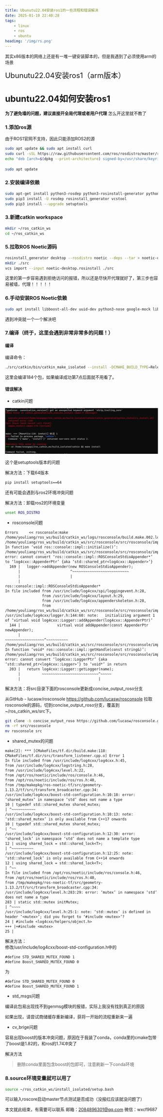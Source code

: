 ```yaml
---
title: Ubunutu22.04安装ros1的一些流程和错误解决
date: 2025-01-10 22:40:28
tags:
    - linux
    - ros
    - ubuntu
headimg: '/img/rs.png'
---
```


其实x86版本的网络上还是有一堆一键安装脚本的，但是我遇到了必须使用arm的场景

<!-- more -->

<span style="font-size: x-large;">Ubunutu22.04安装ros1（arm版本）</span>

# ubuntu22.04如何安装ros1  

**为了避免墙的问题，建议直接开全局代理或者用户代理**
怎么开这里就不教了

### 1.添加ros源  

由于ROS1官网不支持，因此只能添加ROS2的源
```bash
sudo apt update && sudo apt install curl
sudo curl -sSL https://raw.githubusercontent.com/ros/rosdistro/master/ros.key -o /usr/share/keyrings/ros-archive-keyring.gpg
echo "deb [arch=$(dpkg --print-architecture) signed-by=/usr/share/keyrings/ros-archive-keyring.gpg] http://packages.ros.org/ros2/ubuntu $(. /etc/os-release && echo $UBUNTU_CODENAME) main" | sudo tee /etc/apt/sources.list.d/ros2.list > /dev/null
 
sudo apt update
```

### 2.安装编译依赖  

```bash
sudo apt-get install python3-rosdep python3-rosinstall-generator python3-vcstools python3-vcstool build-essential
sudo pip3 install -U rosdep rosinstall_generator vcstool
sudo pip3 install --upgrade setuptools
```

### 3.新建catkin workspace  

```bash
mkdir ~/ros_catkin_ws
cd ~/ros_catkin_ws
```

### 5.拉取ROS Noetic源码  

```bash
rosinstall_generator desktop --rosdistro noetic --deps --tar > noetic-desktop.rosinstall
mkdir ./src
vcs import --input noetic-desktop.rosinstall ./src
``` 

这里的第一步容易遇到拒绝访问的报错，所以还是尽快开代理就好了，第三步也容易被墙，代理！！！！！  

### 6.手动安装ROS Noetic依赖  

```bash
sudo apt install libboost-all-dev uuid-dev python3-nose google-mock libgtest-dev libbz2-dev libgpgme-dev libssl-dev python3-coverage libboost-program-options-dev python3-psutil python3-opengl python3-pygraphviz python3-pydot qt5-qmake sbcl libapr1-dev libaprutil1-dev libboost-regex-dev liblog4cxx-dev python3-matplotlib libpyside2-dev libshiboken2-dev pyqt5-dev python3-pyqt5 python3-pyqt5.qtsvg python3-pyside2.qtsvg python3-sip-dev shiboken2 lm-sensors graphviz python3-paramiko python3-pycryptodome python3-gnupg python3-defusedxml python3-pyqt5.qtopengl libcurl4-openssl-dev libpoco-dev libogre-1.9-dev libassimp-dev libogre-1.9.0v5 libyaml-cpp-dev libgl1-mesa-dev libglu1-mesa-dev libqt5opengl5 libqt5opengl5-dev libopencv-dev python3-opencv python3-pykdl tango-icon-theme liborocos-kdl-dev libtinyxml-dev libtinyxml2-dev liburdfdom-headers-dev python3-numpy python3-empy libboost-filesystem-dev libboost-thread-dev python3-pygraphviz python3-pygraphviz python3-mock libboost-date-time-dev libboost-system-dev liburdfdom-dev libboost-chrono-dev libboost-dev libqt5core5a libqt5gui5 libqt5widgets5 qtbase5-dev  libconsole-bridge-dev liblz4-dev python3-pyqt5.qtwebkit exfatprogs
```

遇到冲突就一个一个解决吧

### 7.编译（终于，这里会遇到非常非常多的问题！）


#### 编译

编译命令：

```bash
./src/catkin/bin/catkin_make_isolated --install -DCMAKE_BUILD_TYPE=Release -DPYTHON_EXECUTABLE=/usr/bin/python3
```  

这里会编译184个包，如果编译成功第7点后面就不用看了。  


#### 错误解决

- catkin问题

![image](../img/image.png)

这个是setuptools版本的问题

解决方法：下载64版本

```bash
pip install setuptools==64
```

还有可能会遇到与ros2环境冲突问题

解决方法：卸载ros2的环境变量

```bash
unset ROS_DISTRO
```

- rosconsole问题

```
Errors     << rosconsole:make /home/youliang/ros_ws/build/catkin_ws/logs/rosconsole/build.make.002.log                                               
/home/youliang/ros_ws/build/catkin_ws/src/rosconsole/src/rosconsole/impl/rosconsole_log4cxx.cpp: In function ‘void ros::console::impl::initialize()’:
/home/youliang/ros_ws/build/catkin_ws/src/rosconsole/src/rosconsole/impl/rosconsole_log4cxx.cpp:169:23: error: cannot convert ‘ros::console::impl::ROSConsoleStdioAppender*’ to ‘log4cxx::AppenderPtr’ {aka ‘std::shared_ptr<log4cxx::Appender>’}
  169 |   logger->addAppender(new ROSConsoleStdioAppender);
      |                       ^~~~~~~~~~~~~~~~~~~~~~~~~~~
      |                       |
      |                       ros::console::impl::ROSConsoleStdioAppender*
In file included from /usr/include/log4cxx/spi/loggingevent.h:28,
                 from /usr/include/log4cxx/layout.h:29,
                 from /usr/include/log4cxx/appenderskeleton.h:28,
                 from /home/youliang/ros_ws/build/catkin_ws/src/rosconsole/src/rosconsole/impl/rosconsole_log4cxx.cpp:42:
/usr/include/log4cxx/logger.h:144:60: note:   initializing argument 1 of ‘virtual void log4cxx::Logger::addAppender(log4cxx::AppenderPtr)’
  144 |                 virtual void addAppender(const AppenderPtr newAppender);
      |                                          ~~~~~~~~~~~~~~~~~~^~~~~~~~~~~
/home/youliang/ros_ws/build/catkin_ws/src/rosconsole/src/rosconsole/impl/rosconsole_log4cxx.cpp: In function ‘void* ros::console::impl::getHandle(const string&)’:
/home/youliang/ros_ws/build/catkin_ws/src/rosconsole/src/rosconsole/impl/rosconsole_log4cxx.cpp:203:36: error: cannot convert ‘log4cxx::LoggerPtr’ {aka ‘std::shared_ptr<log4cxx::Logger>’} to ‘void*’ in return
  203 |   return log4cxx::Logger::getLogger(name);
      |          ~~~~~~~~~~~~~~~~~~~~~~~~~~^~~~~~
      |                                    |
```

解决方法：将src目录下面的rosconsole更新成concise_output_roso分支


从GitHub - lucasw/rosconsole  https://github.com/lucasw/rosconsole  拉取rosconsole的源码，切到concise_output_roso分支，覆盖到~/ros_catkin_ws/src下。

```bash
git clone -b concise_output_roso https://github.com/lucasw/rosconsole.git  
rm -rf src/rosconsole
mv rosconsole src
```

- shared_mutex的问题  

```
make[2]: *** [CMakeFiles/tf.dir/build.make:118: CMakeFiles/tf.dir/src/transform_listener.cpp.o] Error 1
In file included from /usr/include/log4cxx/log4cxx.h:45,
from /usr/include/log4cxx/logstring.h:28,
from /usr/include/log4cxx/level.h:22,
from /opt/ros/noetic/include/ros/console.h:46,
from /opt/ros/noetic/include/ros/ros.h:40,
from /tmp/makepkg/ros-noetic-tf/src/geometry-1.13.2/tf/src/transform_broadcaster.cpp:34:
/usr/include/log4cxx/boost-std-configuration.h:10:18: error: ‘shared_mutex’ in namespace ‘std’ does not name a type
10 | typedef std::shared_mutex shared_mutex;
| ^~~~~~~~~~~~
/usr/include/log4cxx/boost-std-configuration.h:10:13: note: ‘std::shared_mutex’ is only available from C++17 onwards
10 | typedef std::shared_mutex shared_mutex;
| ^~~
/usr/include/log4cxx/boost-std-configuration.h:12:30: error: ‘shared_lock’ in namespace ‘std’ does not name a template type
12 | using shared_lock = std::shared_lock<T>;
| ^~~~~~~~~~~
/usr/include/log4cxx/boost-std-configuration.h:12:25: note: ‘std::shared_lock’ is only available from C++14 onwards
12 | using shared_lock = std::shared_lock<T>;
| ^~~
In file included from /opt/ros/noetic/include/ros/console.h:46,
from /opt/ros/noetic/include/ros/ros.h:40,
from /tmp/makepkg/ros-noetic-tf/src/geometry-1.13.2/tf/src/transform_broadcaster.cpp:34:
/usr/include/log4cxx/level.h:283:29: error: ‘mutex’ in namespace ‘std’ does not name a type
283 | static std::mutex initMutex;
| ^~~~~
/usr/include/log4cxx/level.h:25:1: note: ‘std::mutex’ is defined in header ‘<mutex>’; did you forget to ‘#include <mutex>’?
24 | #include <log4cxx/helpers/object.h>
+++ |+#include <mutex>
25 |
```

解决方法：  
修改/usr/include/log4cxx/boost-std-configuration.h中的

```
#define STD_SHARED_MUTEX_FOUND 1
#define Boost_SHARED_MUTEX_FOUND 0
```
为
```
#define STD_SHARED_MUTEX_FOUND 0
#define Boost_SHARED_MUTEX_FOUND 1
```

- std_msgs问题

编译此包易出现找不到genmsg模块的报错，实际上我没有找到真正的原因

如果出现，请尝试商储缓存重新编译，获将一开始的流程重新来一遍
  
- cv_brige问题

容易出现boost的版本冲突问题，原因在于我装了conda，conda里的cmake包带了boost是1.82的，和ros的1.74冲突了

解决方法
>删除conda里面包含boost的包即可，注意刷新一下conda环境

### 8.source环境变量就可以用了

```bash
source ~/ros_catkin_ws/install_isolated/setup.bash
```

可以输入roscore启动master节点测试是否成功（没报红应该就没问题了）

本文就此结束，有需要可以联系
邮箱：2084896301@qq.com
微信：wxcf9687